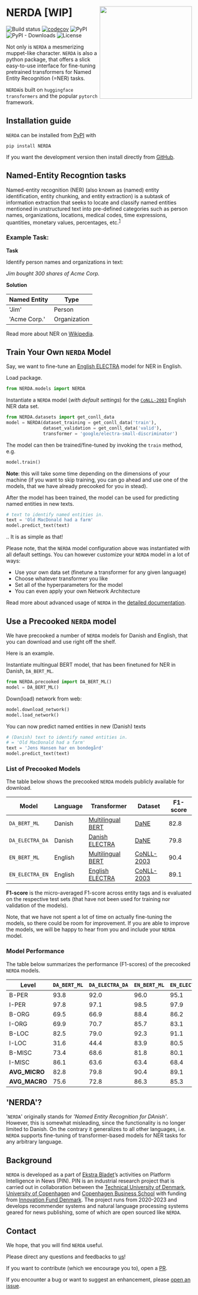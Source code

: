 # NERDA [**WIP**] <img src="https://raw.githubusercontent.com/ebanalyse/NERDA/main/logo.png" align="right" height=250/>

![Build status](https://github.com/ebanalyse/NERDA/workflows/build/badge.svg)
[![codecov](https://codecov.io/gh/ebanalyse/NERDA/branch/main/graph/badge.svg?token=OB6LGFQZYX)](https://codecov.io/gh/ebanalyse/NERDA)
![PyPI](https://img.shields.io/pypi/v/NERDA.svg)
![PyPI - Downloads](https://img.shields.io/pypi/dm/NERDA?color=green)
![License](https://img.shields.io/badge/license-MIT-blue.svg)

Not only is `NERDA` a mesmerizing muppet-like character. `NERDA` is also
a python package, that offers a slick easy-to-use interface for fine-tuning 
pretrained transformers for Named Entity Recognition
 (=NER) tasks. 

`NERDA`is built on `huggingface` `transformers` and the popular `pytorch`
 framework.

## Installation guide
`NERDA` can be installed from [PyPI](https://pypi.org/project/NERDA/) with 

```
pip install NERDA
```

If you want the development version then install directly from [GitHub](https://github.com/ebanalyse/NERDA).

## Named-Entity Recogntion tasks
Named-entity recognition (NER) (also known as (named) entity identification, 
entity chunking, and entity extraction) is a subtask of information extraction
that seeks to locate and classify named entities mentioned in unstructured 
text into pre-defined categories such as person names, organizations, locations, medical codes, time expressions, quantities, monetary values, percentages, etc.<sup>[1]</sup>

[1]: https://en.wikipedia.org/wiki/Named-entity_recognition

### Example Task:

**Task** 

Identify person names and organizations in text:

*Jim bought 300 shares of Acme Corp.*

**Solution**

| **Named Entity**   | **Type**              | 
|--------------------|-----------------------|
| 'Jim'              | Person                |
| 'Acme Corp.'       | Organization          |

Read more about NER on [Wikipedia](https://en.wikipedia.org/wiki/Named-entity_recognition).

## Train Your Own `NERDA` Model

Say, we want to fine-tune an [English ELECTRA](https://huggingface.co/google/electra-small-discriminator) model for NER in English.

Load package.

```python
from NERDA.models import NERDA
```

Instantiate a `NERDA` model (*with default settings*) for the 
[`CoNLL-2003`](https://www.clips.uantwerpen.be/conll2003/ner/) 
English NER data set.

```python
from NERDA.datasets import get_conll_data
model = NERDA(dataset_training = get_conll_data('train'),
              dataset_validation = get_conll_data('valid'),
              transformer = 'google/electra-small-discriminator')
```

The model can then be trained/fine-tuned by invoking the `train` method, e.g.

```python
model.train()
```

**Note**: this will take some time depending on the dimensions of your machine 
(if you want to skip training, you can go ahead and use one of the models, 
that we have already precooked for you in stead).

After the model has been trained, the model can be used for predicting 
named entities in new texts.

```python
# text to identify named entities in.
text = 'Old MacDonald had a farm'
model.predict_text(text)
```
.. It is as simple as that!

Please note, that the `NERDA` model configuration above was instantiated 
with all default settings. You can however customize your `NERDA` model
in a lot of ways:

- Use your own data set (finetune a transformer for any given language)
- Choose whatever transformer you like
- Set all of the hyperparameters for the model
- You can even apply your own Network Architecture 

Read more about advanced usage of `NERDA` in the [detailed documentation](https://ebanalyse.github.io/NERDA/workflow).

## Use a Precooked `NERDA` model

We have precooked a number of `NERDA` models for Danish and English, that you can download 
and use right off the shelf. 

Here is an example.

Instantiate multingual BERT model, that has been finetuned for NER in Danish,
`DA_BERT_ML`.

```python
from NERDA.precooked import DA_BERT_ML()
model = DA_BERT_ML()
```

Down(load) network from web:

```python
model.download_network()
model.load_network()
```

You can now predict named entities in new (Danish) texts

```python
# (Danish) text to identify named entities in.
# = 'Old MacDonald had a farm'
text = 'Jens Hansen har en bondegård'
model.predict_text(text)
```

### List of Precooked Models

The table below shows the precooked `NERDA` models publicly available for download.

| **Model**       | **Language** | **Transformer**   | **Dataset** | **F1-score** |  
|-----------------|--------------|-------------------|---------|-----|
| `DA_BERT_ML`    | Danish       | [Multilingual BERT](https://huggingface.co/bert-base-multilingual-uncased) | [DaNE](https://github.com/alexandrainst/danlp/blob/master/docs/docs/datasets.md#dane) | 82.8  | 
`DA_ELECTRA_DA` | Danish       | [Danish ELECTRA](https://huggingface.co/Maltehb/-l-ctra-danish-electra-small-uncased) | [DaNE](https://github.com/alexandrainst/danlp/blob/master/docs/docs/datasets.md#dane) | 79.8             |
| `EN_BERT_ML`    | English      | [Multilingual BERT](https://huggingface.co/bert-base-multilingual-uncased)| [CoNLL-2003](https://www.clips.uantwerpen.be/conll2003/ner/) | 90.4              |
| `EN_ELECTRA_EN` | English       | [English ELECTRA](https://huggingface.co/google/electra-small-discriminator) | [CoNLL-2003](https://www.clips.uantwerpen.be/conll2003/ner/) | 89.1             |

**F1-score** is the micro-averaged F1-score across entity tags and is 
evaluated on the respective test sets (that have not been used for training nor
validation of the models).

Note, that we have not spent a lot of time on actually fine-tuning the models,
so there could be room for improvement. If you are able to improve the models,
we will be happy to hear from you and include your `NERDA` model.

### Model Performance

The table below summarizes the performance (F1-scores) of the precooked `NERDA` models.

| **Level**     | `DA_BERT_ML` | `DA_ELECTRA_DA` | `EN_BERT_ML` | `EN_ELECTRA_EN` |
|---------------|--------------|-----------------|--------------|-----------------|
| B-PER         | 93.8         | 92.0            | 96.0         | 95.1            |      
| I-PER         | 97.8         | 97.1            | 98.5         | 97.9            |   
| B-ORG         | 69.5         | 66.9            | 88.4         | 86.2            |     
| I-ORG         | 69.9         | 70.7            | 85.7         | 83.1            |   
| B-LOC         | 82.5         | 79.0            | 92.3         | 91.1            |     
| I-LOC         | 31.6         | 44.4            | 83.9         | 80.5            |     
| B-MISC        | 73.4         | 68.6            | 81.8         | 80.1            |     
| I-MISC        | 86.1         | 63.6            | 63.4         | 68.4            |   
| **AVG_MICRO** | 82.8         | 79.8            | 90.4         | 89.1            |      
| **AVG_MACRO** | 75.6         | 72.8            | 86.3         | 85.3            |

## 'NERDA'?
'`NERDA`' originally stands for *'Named Entity Recognition for DAnish'*. However, this
is somewhat misleading, since the functionality is no longer limited to Danish. 
On the contrary it generalizes to all other languages, i.e. `NERDA` supports 
fine-tuning of transformer-based models for NER tasks for any arbitrary 
language.

## Background
`NERDA` is developed as a part of [Ekstra Bladet](https://ekstrabladet.dk/)’s activities on Platform Intelligence in News (PIN). PIN is an industrial research project that is carried out in collaboration between the [Technical University of Denmark](https://www.dtu.dk/), [University of Copenhagen](https://www.ku.dk/) and [Copenhagen Business School](https://www.cbs.dk/) with funding from [Innovation Fund Denmark](https://innovationsfonden.dk/). The project runs from 2020-2023 and develops recommender systems and natural language processing systems geared for news publishing, some of which are open sourced like `NERDA`.

## Contact
We hope, that you will find `NERDA` useful.

Please direct any questions and feedbacks to
[us](mailto:lars.kjeldgaard@eb.dk)!

If you want to contribute (which we encourage you to), open a
[PR](https://github.com/ebanalyse/NERDA/pulls).

If you encounter a bug or want to suggest an enhancement, please 
[open an issue](https://github.com/ebanalyse/NERDA/issues).

